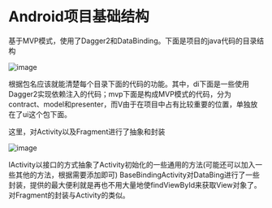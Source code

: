 # Android项目基础结构
基于MVP模式，使用了Dagger2和DataBinding。下面是项目的java代码的目录结构

![image](http://on08mbjyn.bkt.clouddn.com/Jietu20171128-201147.jpg)

根据包名应该就能清楚每个目录下面的代码的功能。其中，di下面是一些使用Dagger2实现依赖注入的代码；mvp下面是构成MVP模式的代码，分为contract、model和presenter，而V由于在项目中占有比较重要的位置，单独放在了ui这个包下面。

这里，对Activity以及Fragment进行了抽象和封装

![image](http://on08mbjyn.bkt.clouddn.com/Jietu20171128-201209.jpg)

IActivity以接口的方式抽象了Activity初始化的一些通用的方法(可能还可以加入一些其他的方法，根据需要添加即可)
BaseBindingActivity对DataBing进行了一些封装，提供的最大便利就是再也不用大量地使findViewById来获取View对象了。
对Fragment的封装与Activity的类似。

